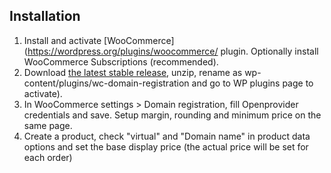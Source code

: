 ## Installation

1. Install and activate [WooCommerce](https://wordpress.org/plugins/woocommerce/ plugin. Optionally install WooCommerce Subscriptions (recommended).
2. Download [the latest stable release](https://github.com/magicoli/wc-domain-registration/releases/latest), unzip, rename as wp-content/plugins/wc-domain-registration and go to WP plugins page to activate).
3. In WooCommerce settings > Domain registration, fill Openprovider credentials and save. Setup margin, rounding and minimum price on the same page.
4. Create a product, check "virtual" and "Domain name" in product data options and set the base display price (the actual price will be set for each order)

